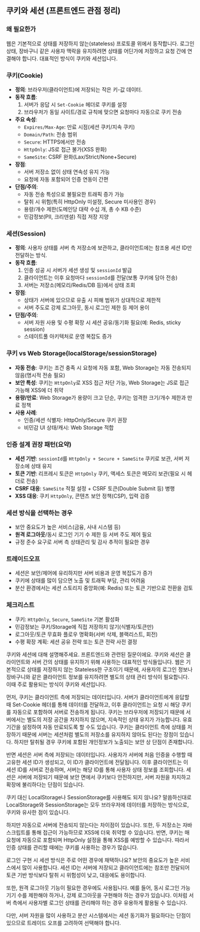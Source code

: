 ## 쿠키와 세션 (프론트엔드 관점 정리)

### 왜 필요한가

웹은 기본적으로 상태를 저장하지 않는(stateless) 프로토콜 위에서 동작합니다. 로그인 상태, 장바구니 같은 사용자 맥락을 유지하려면 상태를 어딘가에 저장하고 요청 간에 연결해야 합니다. 대표적인 방식이 쿠키와 세션입니다.

### 쿠키(Cookie)

- **정의**: 브라우저(클라이언트)에 저장되는 작은 키-값 데이터.
- **동작 흐름**:
  1. 서버가 응답 시 `Set-Cookie` 헤더로 쿠키를 설정
  2. 브라우저가 동일 사이트/경로 규칙에 맞으면 요청마다 자동으로 쿠키 전송
- **주요 속성**:
  - `Expires/Max-Age`: 만료 시점(세션 쿠키/지속 쿠키)
  - `Domain/Path`: 전송 범위
  - `Secure`: HTTPS에서만 전송
  - `HttpOnly`: JS로 접근 불가(XSS 완화)
  - `SameSite`: CSRF 완화(Lax/Strict/None+Secure)
- **장점**:
  - 서버 저장소 없이 상태 연속성 유지 가능
  - 요청에 자동 포함되어 인증 연동이 간편
- **단점/주의**:
  - 자동 전송 특성으로 불필요한 트래픽 증가 가능
  - 탈취 시 위험(특히 HttpOnly 미설정, Secure 미사용인 경우)
  - 용량/개수 제한(도메인당 대략 수십 개, 총 수 KB 수준)
  - 민감정보(PII, 크리덴셜) 직접 저장 지양

### 세션(Session)

- **정의**: 사용자 상태를 서버 측 저장소에 보관하고, 클라이언트에는 참조용 세션 ID만 전달하는 방식.
- **동작 흐름**:
  1. 인증 성공 시 서버가 세션 생성 및 `sessionId` 발급
  2. 클라이언트는 이후 요청마다 `sessionId`를 전달(보통 쿠키에 담아 전송)
  3. 서버는 저장소(메모리/Redis/DB 등)에서 상태 조회
- **장점**:
  - 상태가 서버에 있으므로 유출 시 피해 범위가 상대적으로 제한적
  - 서버 주도로 강제 로그아웃, 동시 로그인 제한 등 제어 용이
- **단점/주의**:
  - 서버 자원 사용 및 수평 확장 시 세션 공유/동기화 필요(예: Redis, sticky session)
  - 스테이트풀 아키텍처로 운영 복잡도 증가

### 쿠키 vs Web Storage(localStorage/sessionStorage)

- **자동 전송**: 쿠키는 조건 충족 시 요청에 자동 포함, Web Storage는 자동 전송되지 않음(명시적 전송 필요)
- **보안 특성**: 쿠키는 `HttpOnly`로 XSS 접근 차단 가능, Web Storage는 JS로 접근 가능해 XSS에 더 취약
- **용량/만료**: Web Storage가 용량이 크고 단순, 쿠키는 엄격한 크기/개수 제한과 만료 정책
- **사용 사례**:
  - 인증/세션 식별자: HttpOnly/Secure 쿠키 권장
  - 비민감 UI 상태/캐시: Web Storage 적합

### 인증 설계 권장 패턴(요약)

- **세션 기반**: `sessionId`를 `HttpOnly + Secure + SameSite` 쿠키로 보관, 서버 저장소에 상태 유지
- **토큰 기반**: 리프레시 토큰은 `HttpOnly` 쿠키, 액세스 토큰은 메모리 보관(필요 시 헤더로 전송)
- **CSRF 대응**: `SameSite` 적절 설정 + CSRF 토큰(Double Submit 등) 병행
- **XSS 대응**: 쿠키 `HttpOnly`, 콘텐츠 보안 정책(CSP), 입력 검증

### 세션 방식을 선택하는 경우

- 보안 중요도가 높은 서비스(금융, 사내 시스템 등)
- **원격 로그아웃**/동시 로그인 기기 수 제한 등 서버 주도 제어 필요
- 규정 준수 요구로 서버 측 상태관리 및 감사 추적이 필요한 경우

### 트레이드오프

- 세션은 보안/제어에 유리하지만 서버 비용과 운영 복잡도가 증가
- 쿠키에 상태를 많이 담으면 노출 및 트래픽 부담, 관리 어려움
- 분산 환경에서는 세션 스토리지 중앙화(예: Redis) 또는 토큰 기반으로 전환을 검토

### 체크리스트

- 쿠키: `HttpOnly`, `Secure`, `SameSite` 기본 활성화
- 민감정보는 쿠키/Storage에 직접 저장하지 않기(식별자/토큰만)
- 로그아웃/토큰 무효화 플로우 명확화(서버 삭제, 블랙리스트, 회전)
- 수평 확장 계획: 세션 공유 전략 또는 토큰 전략 사전 결정

쿠키와 세션에 대해 설명해주세요.
프론트엔드와 관련된 질문이에요.
쿠키와 세션은 클라이언트와 서버 간의 상태를 유지하기 위해 사용하는 대표적인 방식들입니다. 웹은 기본적으로 상태를 저장하지 않는 Stateless한 구조이기 때문에, 사용자의 로그인 정보나 장바구니와 같은 클라이언트 정보를 유지하려면 별도의 상태 관리 방식이 필요합니다. 이때 주로 활용되는 방식이 쿠키와 세션입니다.

먼저, 쿠키는 클라이언트 측에 저장되는 데이터입니다. 서버가 클라이언트에게 응답할 때 Set-Cookie 헤더를 통해 데이터를 전달하고, 이후 클라이언트는 요청 시 해당 쿠키를 자동으로 포함하여 서버로 전송하게 됩니다. 쿠키는 브라우저에 저장되기 때문에 서버에서는 별도의 저장 공간을 차지하지 않으며, 지속적인 상태 유지가 가능합니다. 유효 기간을 설정하여 자동 만료되도록 할 수도 있습니다. 쿠키는 클라이언트 측에 상태를 저장하기 때문에 서버는 세션처럼 별도의 저장소를 유지하지 않아도 된다는 장점이 있습니다. 하지만 탈취될 경우 쿠키에 포함된 개인정보가 노출되는 보안 상 단점이 존재합니다.

반면 세션은 서버 측에 저장되는 데이터입니다. 사용자가 서버에 처음 인증을 수행할 때 고유한 세션 ID가 생성되고, 이 ID가 클라이언트에 전달됩니다. 이후 클라이언트는 이 세션 ID를 서버로 전송하며, 서버는 해당 ID를 통해 사용자 상태 정보를 조회합니다. 세션은 서버에 저장되기 때문에 보안 면에서 쿠키보다 안전하지만, 서버 자원을 차지하고 확장에 불리하다는 단점이 있습니다.

쿠키 대신 LocalStorage나 SessionStorage를 사용해도 되지 않나요?
말씀하신대로 LocalStorage와 SessionStorage는 모두 브라우저에 데이터를 저장하는 방식으로, 쿠키와 유사한 점이 있습니다.

하지만 자동으로 서버에 전송되지 않는다는 차이점이 있습니다. 또한, 두 저장소는 자바스크립트를 통해 접근이 가능하므로 XSS에 더욱 취약할 수 있습니다. 반면, 쿠키는 매 요청에 자동으로 포함되며 HttpOnly 설정을 통해 XSS를 예방할 수 있습니다. 따라서 인증 상태를 관리할 때에는 쿠키를 사용하는 경우가 많습니다.

로그인 구현 시 세션 방식은 주로 어떤 경우에 채택하나요?
보안의 중요도가 높은 서비스에서 많이 사용합니다. 세션 ID는 서버에 저장되고 클라이언트에는 참조만 전달되어 토큰 기반 방식보다 탈취 시 위험성이 낮고, 대응에도 용이합니다.

또한, 원격 로그아웃 기능이 필요한 경우에도 사용됩니다. 예를 들어, 동시 로그인 가능 기기 수를 제한해야 하거나, 강제 로그아웃을 구현해야 하는 경우가 있습니다. 이처럼 서버 측에서 사용자별 로그인 상태를 관리해야 하는 경우 유용하게 활용될 수 있습니다.

다만, 서버 자원을 많이 사용하고 분산 시스템에서는 세션 동기화가 필요하다는 단점이 있으므로 트레이드 오프를 고려하여 선택해야 합니다.
